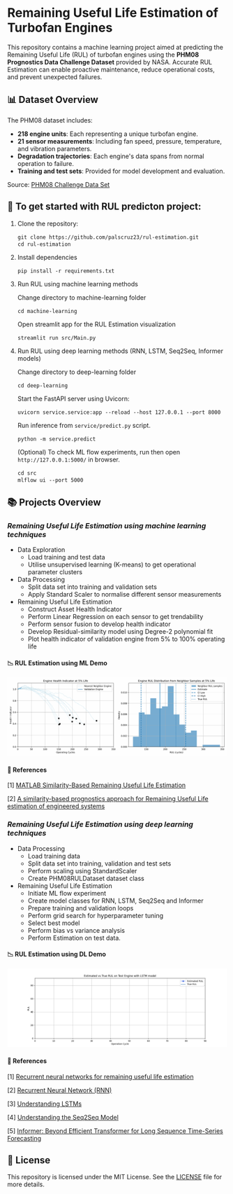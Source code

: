 # Remaining Useful Life Estimation of Turbofan Engines

This repository contains a machine learning project aimed at predicting the Remaining Useful Life (RUL) of turbofan engines using the **PHM08 Prognostics Data Challenge Dataset** provided by NASA. Accurate RUL Estimation can enable proactive maintenance, reduce operational costs, and prevent unexpected failures.

## 📊 Dataset Overview

The PHM08 dataset includes:

- **218 engine units**: Each representing a unique turbofan engine.
- **21 sensor measurements**: Including fan speed, pressure, temperature, and vibration parameters.
- **Degradation trajectories**: Each engine's data spans from normal operation to failure.
- **Training and test sets**: Provided for model development and evaluation.

Source: [PHM08 Challenge Data Set](https://data.nasa.gov/dataset/phm-2008-challenge)

## 🚀 To get started with RUL predicton project:

1. Clone the repository:

   ```
   git clone https://github.com/palscruz23/rul-estimation.git
   cd rul-estimation
   ```

2. Install dependencies

   ```
   pip install -r requirements.txt
   ```
  
3. Run RUL using machine learning methods

    Change directory to machine-learning folder
    ```
    cd machine-learning
    ```
    Open streamlit app for the RUL Estimation visualization
    ```
    streamlit run src/Main.py
    ```
  
4. Run RUL using deep learning methods (RNN, LSTM, Seq2Seq, Informer models)
   
    Change directory to deep-learning folder
    ```
    cd deep-learning
    ```
    Start the FastAPI server using Uvicorn:
    ```
    uvicorn service.service:app --reload --host 127.0.0.1 --port 8000
    ```
    Run inference from `service/predict.py` script. 
    ```
    python -m service.predict 
    ```
    (Optional) To check ML flow experiments, run then open `http://127.0.0.1:5000/` in browser.
    ```
    cd src
    mlflow ui --port 5000
    ```

## 📚 Projects Overview
### <i>Remaining Useful Life Estimation using machine learning techniques</i>
 - Data Exploration
   - Load training and test data
   - Utilise unsupervised learning (K-means) to get operational parameter clusters
 - Data Processing
   - Split data set into training and validation sets
   - Apply Standard Scaler to normalise different sensor measurements
 - Remaining Useful Life Estimation
   - Construct Asset Health Indicator
   - Perform Linear Regression on each sensor to get trendability
   - Perform sensor fusion to develop health indicator
   - Develop Residual-similarity model using Degree-2 polynomial fit
   - Plot health indicator of validation engine from 5% to 100% operating life
 
#### 📉 RUL Estimation using ML Demo

 ![RUL Estimation Demo](machine-learning/src/figures/RUL/RUL.gif)

#### 📃 References
[1] [MATLAB Similarity-Based Remaining Useful Life Estimation](https://au.mathworks.com/help/predmaint/ug/similarity-based-remaining-useful-life-estimation.html)

[2] [A similarity-based prognostics approach for Remaining Useful Life estimation of engineered systems](https://ieeexplore.ieee.org/document/4711421)

### <i>Remaining Useful Life Estimation using deep learning techniques</i> 
 - Data Processing
   - Load training data
   - Split data set into training, validation and test sets
   - Perform scaling using StandardScaler
   - Create PHM08RULDataset dataset class
 - Remaining Useful Life Estimation
   - Initiate ML flow experiment
   - Create model classes for RNN, LSTM, Seq2Seq and Informer
   - Prepare training and validation loops
   - Perform grid search for hyperparameter tuning
   - Select best model
   - Perform bias vs variance analysis
   - Perform Estimation on test data.

#### 📉 RUL Estimation using DL Demo

 ![RUL Estimation Demo](deep-learning/service/lstm.gif)

#### 📃 References

[1] [Recurrent neural networks for remaining useful life estimation](https://ieeexplore.ieee.org/document/4711422)

[2] [Recurrent Neural Network (RNN)](https://medium.com/@RobuRishabh/recurrent-neural-network-rnn-8412b9abd755)

[3] [Understanding LSTMs](https://colah.github.io/posts/2015-08-Understanding-LSTMs/)

[4] [Understanding the Seq2Seq Model](https://medium.com/@infin94/understanding-the-seq2seq-model-what-you-should-know-before-understanding-transformers-e5891bcd57ec)

[5] [Informer: Beyond Efficient Transformer for Long Sequence Time-Series Forecasting](https://arxiv.org/pdf/2012.07436)

## 📜 License

This repository is licensed under the MIT License. See the [LICENSE](LICENSE) file for more details.

